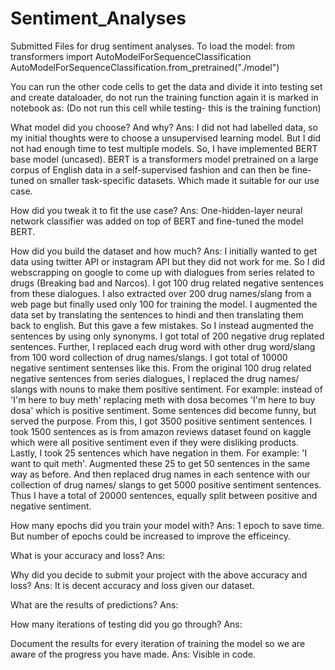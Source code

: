 # Sentiment_Analyses
Submitted Files for drug sentiment analyses.
To load the model:
from transformers import AutoModelForSequenceClassification
AutoModelForSequenceClassification.from_pretrained("./model")

You can run the other code cells to get the data and divide it into testing set and create dataloader, do not run the training function again it is marked in notebook as:
(Do not run this cell while testing- this is the training function)

What model did you choose? And why?
Ans:
I did not had labelled data, so my initial thoughts were to choose a unsupervised learning model. But I did not had enough time to test multiple models. So, I have implemented BERT base model (uncased). BERT is a transformers model pretrained on a large corpus of English data in a self-supervised fashion and can then be fine-tuned on smaller task-specific datasets. Which made it suitable for our use case.

How did you tweak it to fit the use case?
Ans: 
One-hidden-layer neural network classifier was added on top of BERT and fine-tuned the model BERT.

How did you build the dataset and how much?
Ans:
I initially wanted to get data using twitter API or instagram API but they did not work for me. So I did webscrapping on google to come up with dialogues from series related to drugs (Breaking bad and Narcos). I got 100 drug related negative sentences from these dialogues. I also extracted over 200 drug names/slang from a web page but finally used only 100 for training the model. I augmented the data set by translating the sentences to hindi and then translating them back to english. But this gave a few mistakes. So I instead augmented the sentences by using only synonyms. I got total of 200 negative drug replated sentences. Further, I replaced each drug word with other drug word/slang from 100 word collection of drug names/slangs. I got total of 10000 negative sentiment sentenses like this. From the original 100 drug related negative sentences from series dialogues, I replaced the drug names/ slangs with nouns to make them positive sentiment. For example: instead of 'I'm here to buy meth' replacing meth with dosa becomes 'I'm here to buy dosa' which is positive sentiment. Some sentences did become funny, but served the purpose. From this, I got 3500 positive sentiment sentences. I took 1500 sentences as is from amazon reviews dataset found on kaggle which were all positive sentiment even if they were disliking products. Lastly, I took 25 sentences which have negation in them. For example: 'I want to quit meth'. Augmented these 25 to get 50 sentences in the same way as before. And then replaced drug names in each sentence with our collection of drug names/ slangs to get 5000 positive sentiment sentences. Thus I have a total of 20000 sentences, equally split between positive and negative sentiment.

How many epochs did you train your model with?
Ans:
1 epoch to save time. But number of epochs could be increased to improve the efficeincy.

What is your accuracy and loss?
Ans:

Why did you decide to submit your project with the above accuracy and loss?
Ans:
It is decent accuracy and loss given our dataset. 

What are the results of predictions?
Ans:

How many iterations of testing did you go through?
Ans:

Document the results for every iteration of training the model so we are aware of the progress you have made.
Ans: 
Visible in code.
